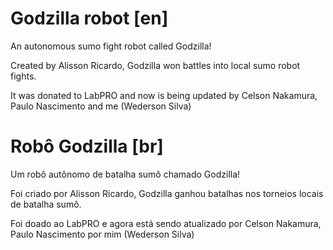 # Godzilla robot [en]

An autonomous sumo fight robot called Godzilla!

Created by Alisson Ricardo, Godzilla won battles into local sumo robot fights.

It was donated to LabPRO and now is being updated by Celson Nakamura, Paulo Nascimento and me (Wederson Silva)

# Robô Godzilla [br]

Um robô autônomo de batalha sumô chamado Godzilla!

Foi criado por Alisson Ricardo, Godzilla ganhou batalhas nos torneios locais de batalha sumô.

Foi doado ao LabPRO e agora está sendo atualizado por Celson Nakamura, Paulo Nascimento por mim (Wederson Silva)
